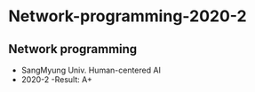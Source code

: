 # Network-programming-2020-2
## Network programming
 - SangMyung Univ. Human-centered AI
 - 2020-2
  -Result: A+
